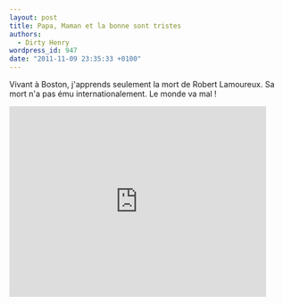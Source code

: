 ```yaml
---
layout: post
title: Papa, Maman et la bonne sont tristes
authors:
  - Dirty Henry
wordpress_id: 947
date: "2011-11-09 23:35:33 +0100"
---
```


Vivant à Boston, j'apprends seulement la mort de Robert Lamoureux. Sa mort n'a
pas ému internationalement. Le monde va mal !

<iframe width="460" height="342" src="http://www.youtube.com/embed/s1JtweRfweg" frameborder="0" allowfullscreen></iframe>
